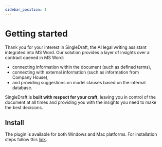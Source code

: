 ```yaml
---
sidebar_position: 1
---
```

# Getting started

Thank you for your interest in SingleDraft, the AI legal writing assistant
integrated into MS Word. Our solution provides a layer of insights over a contract
opened in MS Word:

- connecting information within the document (such as defined terms),
- connecting with external information (such as information from Company House),
- and providing suggestions on model clauses based on the internal database.

SingleDraft is **built with respect for your craft**, leaving you in control of the
document at all times and providing you with the insights you need to make the best
decisions.

## Install

The plugin is available for both Windows and Mac platforms. For installation steps
follow this [link](../installation).
